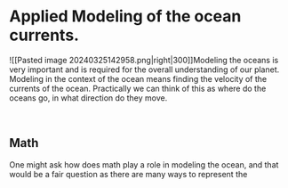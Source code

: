 

# Applied Modeling of the ocean currents.
![[Pasted image 20240325142958.png|right|300]]Modeling the oceans is very important and is required for the overall understanding of our planet. Modeling in the context of the ocean means finding the velocity of the currents of the ocean. Practically we can think of this as where do the oceans go, in what direction do they move.  

&emsp;

## Math 
One might ask how does math play a role in modeling the ocean, and that would be a fair question as there are many ways to represent the 


[^1]: [Su, F., Fan, R., Yan, F. _et al._ Widespread global disparities between modelled and observed mid-depth ocean currents. _Nat Commun_ **14**, 2089 (2023).](https://rdcu.be/dBUSO)
[^2]:[ECCO Website](https://www.ecco-group.org/)
[^3]: [ECCO publications](https://www.ecco-group.org/storymaps.htm?id=95)
[^4]:https://rdcu.be/dBUSO 
[^5]: [Gaussian Processes at the Helm(holtz): A More Fluid Model for Ocean Currents](https://arxiv.org/pdf/2302.10364.pdf)
[^Helmholtz_Wiki]: [Helmholtz Wikipedia ](https://en.wikipedia.org/wiki/Helmholtz_decomposition)

[^Nat_geoGraphic]: [Ocean Currents and Climate National Geographic](https://education.nationalgeographic.org/resource/ocean-currents-and-climate/)

[^Ocean_Currents_and_marine_life ]: [Hays, Graeme C. “Ocean currents and marine life.” _Current biology : CB_ vol. 27,11 (2017): R470-R473. ](doi:10.1016/j.cub.2017.01.044)


